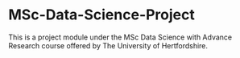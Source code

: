 # MSc-Data-Science-Project
This is a project module under the MSc Data Science with Advance Research course offered by The University of Hertfordshire.
